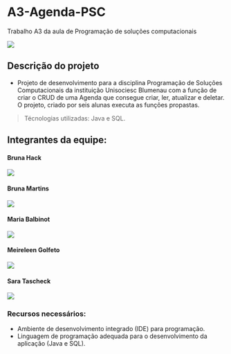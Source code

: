 # A3-Agenda-PSC
Trabalho A3 da aula de Programação de soluções computacionais
 <div>
<img src="http://img.shields.io/static/v1?label=STATUS%20DO%20PROJETO&message=%20CONCLUIDO&color=GREEN&style=for-the-badge_blank"></a>
   </div>

## Descrição do projeto
  - Projeto de desenvolvimento para a disciplina Programação de Soluções Computacionais da instituição Unisociesc Blumenau com a função de criar o CRUD de uma Agenda que consegue criar, ler, atualizar e deletar. O projeto, criado por seis alunas executa as funções propastas.

> Técnologias utilizadas: Java e SQL.

## Integrantes da equipe:
#### Bruna Hack
  <div>
  <a href="https://github.com/bruuhack" target="_blank"><img src="https://img.shields.io/badge/GitHub-100000?style=for-the-badge&logo=github&logoColor=white"_blank"></a>
  </div>
  
#### Bruna Martins
  <div>
    <a href="https://github.com/martinsbruu" target="_blank"><img src="https://img.shields.io/badge/GitHub-100000?style=for-the-badge&logo=github&logoColor=white"_blank"></a>
    </div>

#### Maria Balbinot
   <div>
    <a href="https://github.com/Eduarda-Balbinot" target="_blank"><img src="https://img.shields.io/badge/GitHub-100000?style=for-the-badge&logo=github&logoColor=white"_blank"></a>
    </div>

#### Meireleen Golfeto
  <div>
    <a href="https://github.com/Meireelen" target="_blank"><img src="https://img.shields.io/badge/GitHub-100000?style=for-the-badge&logo=github&logoColor=white"_blank"></a>
    </div>
    
#### Sara Tascheck
<div>
  <a href="https://https://github.com/SaraTascheck" target="_blank"><img src="https://img.shields.io/badge/GitHub-100000?style=for-the-badge&logo=github&logoColor=white"_blank"></a>
    </div>

### Recursos necessários:
- Ambiente de desenvolvimento integrado (IDE) para programação.
- Linguagem de programação adequada para o desenvolvimento da aplicação (Java e SQL).
